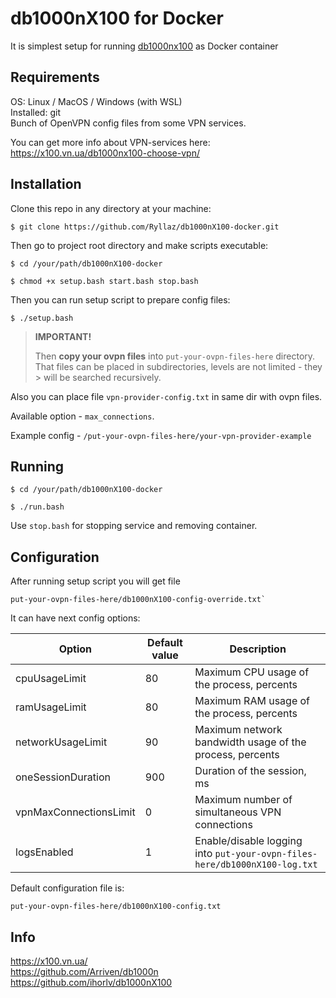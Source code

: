 # db1000nX100 for Docker

It is simplest setup for running [db1000nx100](https://github.com/ihorlv/db1000nX100) as Docker container

## Requirements
OS: Linux / MacOS / Windows (with WSL)  
Installed: git  
Bunch of OpenVPN config files from some VPN services.

You can get more info about VPN-services here: https://x100.vn.ua/db1000nx100-choose-vpn/ 
## Installation

Clone this repo in any directory at your machine:

```
$ git clone https://github.com/Ryllaz/db1000nX100-docker.git
```

Then go to project root directory and make scripts executable:

```
$ cd /your/path/db1000nX100-docker

$ chmod +x setup.bash start.bash stop.bash
```

Then you can run setup script to prepare config files:

```
$ ./setup.bash
```
>**IMPORTANT!**  
>  
> Then **copy your ovpn files** into `put-your-ovpn-files-here` directory.
> That files can be placed in subdirectories, levels are not limited - they > will be searched recursively.

Also you can place file `vpn-provider-config.txt` in same dir with ovpn files.

Available option - `max_connections`.

Example config - `/put-your-ovpn-files-here/your-vpn-provider-example`

## Running

```
$ cd /your/path/db1000nX100-docker

$ ./run.bash
```

Use `stop.bash` for stopping service and removing container.

## Configuration

After running setup script you will get file 
```
put-your-ovpn-files-here/db1000nX100-config-override.txt`
```

It can have next config options:

| Option                 | Default value | Description                                                                |
|------------------------|---------------|----------------------------------------------------------------------------|
| cpuUsageLimit          | 80            | Maximum CPU usage of the process, percents                                 |
| ramUsageLimit          | 80            | Maximum RAM usage of the process, percents                                 |
| networkUsageLimit      | 90            | Maximum network bandwidth usage of the process, percents                   |
| oneSessionDuration     | 900           | Duration of the session, ms                                                |
| vpnMaxConnectionsLimit | 0             | Maximum number of simultaneous VPN connections                             |
| logsEnabled            | 1             | Enable/disable logging into `put-your-ovpn-files-here/db1000nX100-log.txt` |

Default configuration file is: 
```
put-your-ovpn-files-here/db1000nX100-config.txt
```


## Info
https://x100.vn.ua/  
https://github.com/Arriven/db1000n  
https://github.com/ihorlv/db1000nX100
